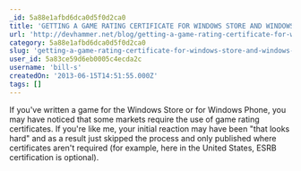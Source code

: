 ```yaml
---
_id: 5a88e1afbd6dca0d5f0d2ca0
title: 'GETTING A GAME RATING CERTIFICATE FOR WINDOWS STORE AND WINDOWS PHONE'
url: 'http://devhammer.net/blog/getting-a-game-rating-certificate-for-windows-store-and-windows-phone'
category: 5a88e1afbd6dca0d5f0d2ca0
slug: 'getting-a-game-rating-certificate-for-windows-store-and-windows-phone'
user_id: 5a83ce59d6eb0005c4ecda2c
username: 'bill-s'
createdOn: '2013-06-15T14:51:55.000Z'
tags: []
---
```


If you've written a game for the Windows Store or for Windows Phone, you may have noticed that some markets require the use of game rating certificates. If you're like me, your initial reaction may have been "that looks hard" and as a result just skipped the process and only published where certificates aren't required (for example, here in the United States, ESRB certification is optional).
